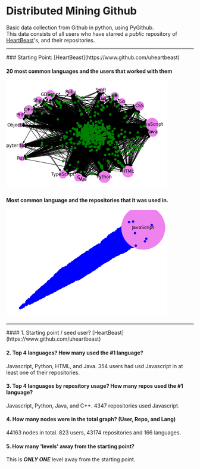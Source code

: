 # Distributed Mining Github
Basic data collection from Github in python, using PyGithub.
<br>
This data consists of all users who have starred a *public* repository of [HeartBeast](https://www.github.com/uheartbeast)'s, and their repositories.
<hr>
### Starting Point:
[HeartBeast](https://www.github.com/uheartbeast)

#### 20 most common languages and the users that worked with them
![Users and languages](user_lang_graph)

#### Most common language and the repositories that it was used in.
![Repos and languages](repo_lang_graph)
<hr>
#### 1. Starting point / seed user?
[HeartBeast](https://www.github.com/uheartbeast)

#### 2. Top 4 languages? How many used the #1 language?
Javascript, Python, HTML, and Java. 354 users had usd Javascript in at least one of their repositories.

#### 3. Top 4 languages by repository usage? How many repos used the #1 language?
Javascript, Python, Java, and C++. 4347 repositories used Javascript.

#### 4. How many nodes were in the total graph? (User, Repo, and Lang)
44163 nodes in total. 823 users, 43174 repositories and 166 languages.

#### 5. How many 'levels' away from the starting point?
This is ***ONLY ONE*** level away from the starting point. 
